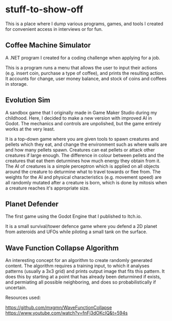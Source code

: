 # stuff-to-show-off

This is a place where I dump various programs, games, and tools I created for convenient access in interviews or for fun.


## Coffee Machine Simulator

A .NET program I created for a coding challenge when applying for a job. 

This is a program runs a menu that allows the user to input their actions (e.g. insert coin, purchase a type of coffee), and prints the resulting action. 
It accounts for change, user money balance, and stock of coins and coffees in storage.


## Evolution Sim

A sandbox game that I originally made in Game Maker Studio during my childhood. Here, I decided to make a new version with improved AI in Godot. 
The mechanics and controls are unpolished, but the game entirely works at the very least.

It is a top-down game where you are given tools to spawn creatures and pellets which they eat, and change the environment such as where walls are and how many pellets spawn.
Creatures can eat pellets or attack other creatures if large enough. 
The difference in colour between pellets and the creatures that eat them deturmines how much energy they obtain from it.
The AI of creatures is a simple perceptron which is applied on all objects around the creature to deturmine what to travel towards or flee from.
The weights for the AI and physical characteristics (e.g. movement speed) are all randomly mutated after a creature is born, which is done by mitosis when a creature reaches it's appropriate size.


## Planet Defender

The first game using the Godot Engine that I published to Itch.io.

It is a small survival/tower defence game where you defend a 2D planet from asteroids and UFOs while piloting a small tank on the surface.


## Wave Function Collapse Algorithm

An interesting concept for an algorithm to create randomly generated content. The algorithm requires a training input, to which it analyses patterns (usually a 3x3 grid) and prints output image that fits this pattern. 
It does this by starting at a point that has already been deturmined if exists, and permiating all possible neighboring, and does so probabilistically if uncertain.

Resources used:

https://github.com/mxgmn/WaveFunctionCollapse
https://www.youtube.com/watch?v=fnFj3dOKcIQ&t=594s
